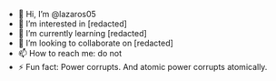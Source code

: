 - 👋 Hi, I’m @lazaros05
- 👀 I’m interested in \[redacted\]
- 🌱 I’m currently learning \[redacted\]
- 💞️ I’m looking to collaborate on \[redacted\]
- 📫 How to reach me: do not
- ⚡ Fun fact: Power corrupts. And atomic power corrupts atomically.

<!---
lazaros05/lazaros05 is a ✨ special ✨ repository because its `README.md` (this file) appears on your GitHub profile.
You can click the Preview link to take a look at your changes.
--->

